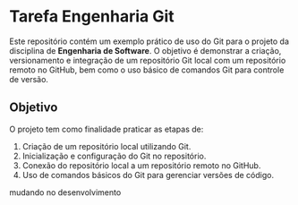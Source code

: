# Tarefa Engenharia Git

Este repositório contém um exemplo prático de uso do Git para o projeto da disciplina de **Engenharia de Software**. O objetivo é demonstrar a criação, versionamento e integração de um repositório Git local com um repositório remoto no GitHub, bem como o uso básico de comandos Git para controle de versão.

## Objetivo

O projeto tem como finalidade praticar as etapas de:

1. Criação de um repositório local utilizando Git.
2. Inicialização e configuração do Git no repositório.
3. Conexão do repositório local a um repositório remoto no GitHub.
4. Uso de comandos básicos do Git para gerenciar versões de código.

mudando no desenvolvimento